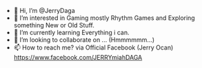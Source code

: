 - 👋 Hi, I’m @JerryDaga
- 👀 I’m interested in Gaming mostly Rhythm Games and Exploring something New or Old Stuff.
- 🌱 I’m currently learning Everything i can.
- 💞️ I’m looking to collaborate on ... (Hmmmmmm...)
- 📫 How to reach me?
        via Official Facebook (Jerry Ocan) https://www.facebook.com/JERRYmiahDAGA

<!---
JerryDaga/JerryDaga is a ✨ special ✨ repository because its `README.md` (this file) appears on your GitHub profile.
You can click the Preview link to take a look at your changes.
--->
